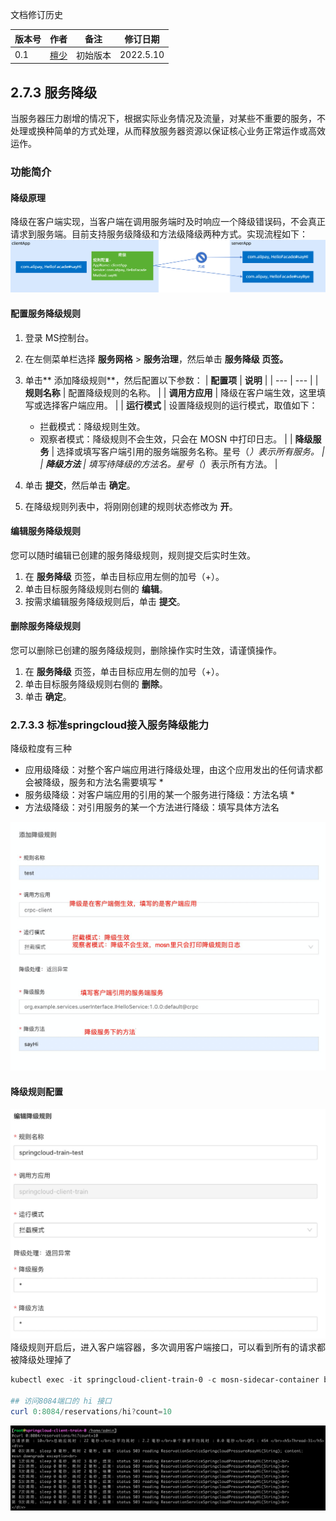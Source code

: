 文档修订历史

| 版本号 | 作者                               | 备注     | 修订日期      |
|-----|----------------------------------| -------- |-----------|
| 0.1 | [檀少](https://github.com/Tanc010) | 初始版本 | 2022.5.10 |

<a name="LjFmL"></a>
## 2.7.3 服务降级
当服务器压力剧增的情况下，根据实际业务情况及流量，对某些不重要的服务，不处理或换种简单的方式处理，从而释放服务器资源以保证核心业务正常运作或高效运作。
### 功能简介
#### 降级原理
降级在客户端实现，当客户端在调用服务端时及时响应一个降级错误码，不会真正请求到服务端。目前支持服务级降级和方法级降级两种方式。实现流程如下：![](./images/downgrade-theory.png)
#### 配置服务降级规则

1. 登录 MS控制台。
1. 在左侧菜单栏选择 **服务网格** > **服务治理**，然后单击 **服务降级 **页签**。**
1. 单击** 添加降级规则**，然后配置以下参数：
   | **配置项** | **说明** |
   | --- | --- |
   | **规则名称** | 配置降级规则的名称。 |
   | **调用方应用** | 降级在客户端生效，这里填写或选择客户端应用。 |
   | **运行模式** | 设置降级规则的运行模式，取值如下：
    - 拦截模式：降级规则生效。
    - 观察者模式：降级规则不会生效，只会在 MOSN 中打印日志。
      |
      | **降级服务** | 选择或填写客户端引用的服务端服务名称。星号（*）表示所有服务。 |
      | **降级方法** | 填写待降级的方法名。星号（*）表示所有方法。 |

4. 单击 **提交**，然后单击 **确定**。
4. 在降级规则列表中，将刚刚创建的规则状态修改为 **开**。
#### 编辑服务降级规则
您可以随时编辑已创建的服务降级规则，规则提交后实时生效。

1. 在 **服务降级** 页签，单击目标应用左侧的加号（+）。
1. 单击目标服务降级规则右侧的 **编辑**。
1. 按需求编辑服务降级规则后，单击 **提交**。
#### 删除服务降级规则
您可以删除已创建的服务降级规则，删除操作实时生效，请谨慎操作。

1. 在 **服务降级** 页签，单击目标应用左侧的加号（+）。
1. 单击目标服务降级规则右侧的 **删除**。
1. 单击 **确定**。
### 2.7.3.3 标准springcloud接入服务降级能力
降级粒度有三种

- 应用级降级：对整个客户端应用进行降级处理，由这个应用发出的任何请求都会被降级，服务和方法名需要填写 *
- 服务级降级：对客户端应用的引用的某一个服务进行降级：方法名填 *
- 方法级降级：对引用服务的某一个方法进行降级：填写具体方法名

![image.png](./images/downgrade-config.png)
#### 降级规则配置
![image.png](./images/downgrade-client-config.png)
降级规则开启后，进入客户端容器，多次调用客户端接口，可以看到所有的请求都被降级处理掉了
```powershell
kubectl exec -it springcloud-client-train-0 -c mosn-sidecar-container bash

## 访问8084端口的 hi 接口
curl 0:8084/reservations/hi?count=10
```
![image.png](./images/downgrade-client-config-caller.png)
